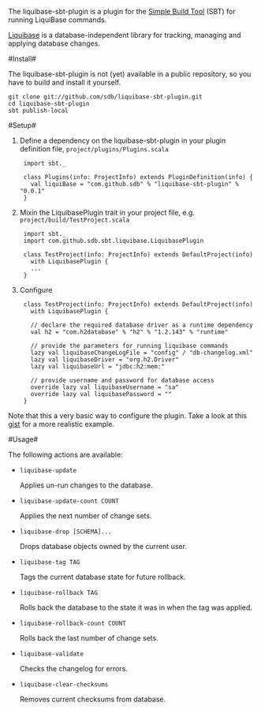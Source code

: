 The liquibase-sbt-plugin is a plugin for the [Simple Build Tool](http://code.google.com/p/simple-build-tool/) (SBT) for running LiquiBase commands.

[Liquibase](http://www.liquibase.org/) is a database-independent library for tracking, managing and applying database changes.

#Install#

The liquibase-sbt-plugin is not (yet) available in a public repository, so you have to build and install it yourself.

    git clone git://github.com/sdb/liquibase-sbt-plugin.git
    cd liquibase-sbt-plugin
    sbt publish-local
    

#Setup#

1. Define a dependency on the liquibase-sbt-plugin in your plugin definition file, `project/plugins/Plugins.scala`

        import sbt._

        class Plugins(info: ProjectInfo) extends PluginDefinition(info) {
          val liquiBase = "com.github.sdb" % "liquibase-sbt-plugin" % "0.0.1"
        }

2. Mixin the LiquibasePlugin trait in your project file, e.g. `project/build/TestProject.scala`

        import sbt._
        import com.github.sdb.sbt.liquibase.LiquibasePlugin

        class TestProject(info: ProjectInfo) extends DefaultProject(info)
          with LiquibasePlugin {
          ...
        }

3. Configure

        class TestProject(info: ProjectInfo) extends DefaultProject(info)
          with LiquibasePlugin {

          // declare the required database driver as a runtime dependency
          val h2 = "com.h2database" % "h2" % "1.2.143" % "runtime"

          // provide the parameters for running liquibase commands
          lazy val liquibaseChangeLogFile = "config" / "db-changelog.xml"
          lazy val liquibaseDriver = "org.h2.Driver"
          lazy val liquibaseUrl = "jdbc:h2:mem:"
          
          // provide username and password for database access
          override lazy val liquibaseUsername = "sa"
          override lazy val liquibasePassword = ""
        }

  Note that this a very basic way to configure the plugin. Take a look at this [gist](http://gist.github.com/624275) for a more realistic example.

#Usage#

The following actions are available:

* `liquibase-update`

  Applies un-run changes to the database.

* `liquibase-update-count COUNT`

  Applies the next number of change sets.

* `liquibase-drop [SCHEMA]...`

  Drops database objects owned by the current user.

* `liquibase-tag TAG`

  Tags the current database state for future rollback.

* `liquibase-rollback TAG`

  Rolls back the database to the state it was in when the tag was applied.

* `liquibase-rollback-count COUNT`

  Rolls back the last number of change sets.

* `liquibase-validate`

  Checks the changelog for errors.

* `liquibase-clear-checksums`

  Removes current checksums from database.


